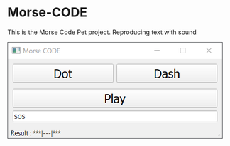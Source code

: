 # Morse-CODE

This is the Morse Code Pet project. Reproducing text with sound

![Иллюстрация к проекту](https://github.com/mentalitet-new/Morse-CODE/blob/187956674b9158bb5608fa174d8c914da8b2d664/python_I73VIaJreV.png)
